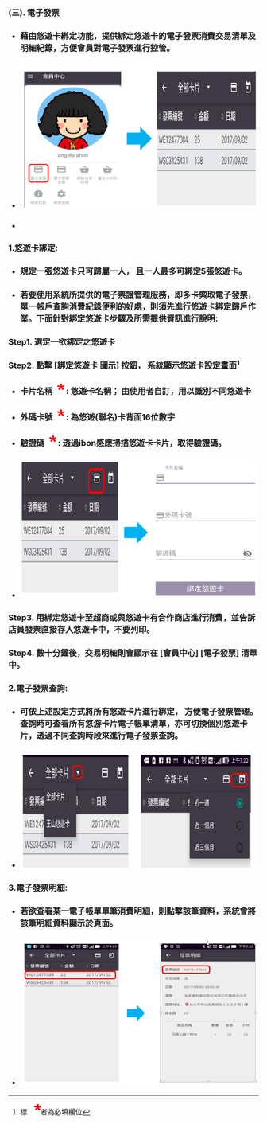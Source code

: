 ### \(三\). 電子發票

* ### 藉由悠遊卡綁定功能，提供綁定悠遊卡的電子發票消費交易清單及明細紀錄，方便會員對電子發票進行控管。
* ### ![](/assets/YoYo_5.png)
* ### 

### 1.**悠遊卡綁定:**

* ### 規定一張悠遊卡只可歸屬一人， 且一人最多可綁定5張悠遊卡。
* ### 若要使用系統所提供的電子票證管理服務，即多卡索取電子發票，單一帳戶查詢消費紀錄便利的好處，則須先進行悠遊卡綁定歸戶作業。下面針對綁定悠遊卡步驟及所需提供資訊進行說明:

### Step1. 選定一欲綁定之悠遊卡

### Step2. 點擊 \[綁定悠遊卡 圖示\] 按鈕， 系統顯示悠遊卡設定畫面[^1]

* ### 卡片名稱![](/assets/star.png) : 悠遊卡名稱； 由使用者自訂，用以識別不同悠遊卡
* ### 外碼卡號![](/assets/star.png) : 為悠遊\(聯名\)卡背面16位數字
* ### 驗證碼![](/assets/star.png)    : 透過ibon感應掃描悠遊卡卡片，取得驗證碼。
* ### ![](/assets/YoYo_7.png)

### Step3. 用綁定悠遊卡至超商或與悠遊卡有合作商店進行消費，並告訴店員發票直接存入悠遊卡中，不要列印。

### Step4. 數十分鐘後，交易明細則會顯示在 \[會員中心\] \[電子發票\] 清單中。

### 2.電子發票查詢:

* ### 可依上述設定方式將所有悠遊卡片進行綁定， 方便電子發票管理。 查詢時可查看所有悠游卡片電子帳單清單，亦可切換個別悠遊卡片，透過不同查詢時段來進行電子發票查詢。
* ### ![](/assets/YoYo_search.png)

### 3.電子發票明細:

* ### 若欲查看某一電子帳單單筆消費明細，則點擊該筆資料，系統會將該筆明細資料顯示於頁面。
* ### ![](/assets/發票明細2.png)

[^1]: 標 ![](/assets/star.png)者為必填欄位

